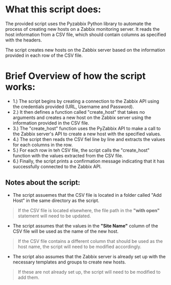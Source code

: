 # What this script does:

The provided script uses the Pyzabbix Python library to automate the process of creating new hosts on a Zabbix monitoring server. It reads the host information from a CSV file, which should contain columns as specified with the headers. 

The script creates new hosts on the Zabbix server based on the information provided in each row of the CSV file.

# Brief Overview of how the script works:

* 1.) The script begins by creating a connection to the Zabbix API using the credentials provided (URL, Username and Password).
* 2.) It then defines a function called "create_host" that takes no arguments and creates a new host on the Zabbix server using the information provided in the CSV file.
* 3.) The "create_host" function uses the PyZabbix API to make a call to the Zabbix server's API to create a new host with the specified values.
* 4.) The script then reads the CSV fiel line by line and extracts the values for each columns in the row.
* 5.) For each row in teh CSV file, the script calls the "create_host" function with the values extracted from the CSV file.
* 6.) Finally, the script prints a confirmation message indicating that it has successfully connected to the Zabbix API.

## Notes about the script:

* The script assuemes that the CSV file is located in a folder called "Add Host" in the same directory as the script.
> If the CSV file is located elsewhere, the file path in the __"with open"__ statement will need to be updated.

* The script assumes that the values in the __"Site Name"__ column of the CSV file will be used as the name of the new host.
> If the CSV file contains a different column that should be used as the host name, the script will need to be modified accordingly.

* The script also assumes that the Zabbix server is already set up with the necessary templates and groups to create new hosts.
> If these are not already set up, the script will need to be modified to add them.
